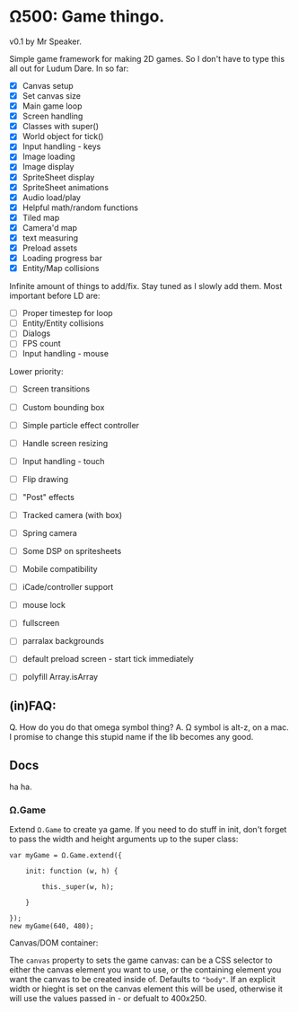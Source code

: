 # Ω500: Game thingo.

v0.1 by Mr Speaker.

Simple game framework for making 2D games. So I don't have to type this all out for Ludum Dare. In so far:

- [X] Canvas setup
- [X] Set canvas size
- [X] Main game loop
- [X] Screen handling
- [X] Classes with super()
- [X] World object for tick()
- [X] Input handling - keys
- [X] Image loading
- [X] Image display
- [X] SpriteSheet display
- [X] SpriteSheet animations
- [X] Audio load/play
- [X] Helpful math/random functions
- [X] Tiled map
- [X] Camera'd map
- [X] text measuring
- [X] Preload assets
- [X] Loading progress bar
- [X] Entity/Map collisions

Infinite amount of things to add/fix. Stay tuned as I slowly add them. Most important before LD are:

- [ ] Proper timestep for loop
- [ ] Entity/Entity collisions
- [ ] Dialogs
- [ ] FPS count
- [ ] Input handling - mouse

Lower priority:

- [ ] Screen transitions
- [ ] Custom bounding box
- [ ] Simple particle effect controller
- [ ] Handle screen resizing
- [ ] Input handling - touch
- [ ] Flip drawing
- [ ] "Post" effects
- [ ] Tracked camera (with box)
- [ ] Spring camera
- [ ] Some DSP on spritesheets
- [ ] Mobile compatibility
- [ ] iCade/controller support
- [ ] mouse lock
- [ ] fullscreen
- [ ] parralax backgrounds
- [ ] default preload screen - start tick immediately
- [ ] polyfill Array.isArray


## (in)FAQ:

Q. How do you do that omega symbol thing?
A. Ω symbol is alt-z, on a mac. I promise to change this stupid name if the lib becomes any good.


## Docs

ha ha.

### Ω.Game

Extend `Ω.Game` to create ya game. If you need to do stuff in init, don't forget to pass the width and height arguments up to the super class:

    var myGame = Ω.Game.extend({

    	init: function (w, h) {

    		this._super(w, h);

    	}

    });
    new myGame(640, 480);

Canvas/DOM container:

The `canvas` property to sets the game canvas: can be a CSS selector to either the canvas element you want to use, or the containing element you want the canvas to be created inside of. Defaults to `"body"`. If an explicit width or hieght is set on the canvas element this will be used, otherwise it will use the values passed in - or defualt to 400x250.


